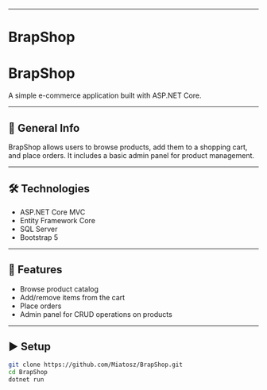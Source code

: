 
---

# BrapShop

# BrapShop

A simple e-commerce application built with ASP.NET Core.

---

## 📖 General Info
BrapShop allows users to browse products, add them to a shopping cart, and place orders. It includes a basic admin panel for product management.

---

## 🛠 Technologies
- ASP.NET Core MVC
- Entity Framework Core
- SQL Server
- Bootstrap 5

---

## 🚀 Features
- Browse product catalog
- Add/remove items from the cart
- Place orders
- Admin panel for CRUD operations on products

---

## ▶️ Setup
```bash
git clone https://github.com/Miatosz/BrapShop.git
cd BrapShop
dotnet run
```
